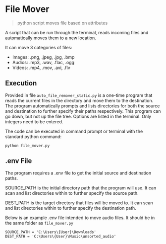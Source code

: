 # File Mover

> python script moves file based on attributes

A script that can be run through the terminal, reads incoming files and automatically moves them to a new location.

It can move 3 categories of files:
* Images: .png, .jpeg, .jpg, .bmp
* Audios: .mp3, .wav, .flac, .ogg
* Videos: .mp4, .mov, .avi, .flv

## Execution

Provided in file ```auto_file_remover_static.py``` is a one-time program that reads the current files in the directory and move them to the destination. The program automatically prompts and lists directories for both the source and destination to further specify their paths respectively. This program can go down, but not up the file tree. Options are listed in the terminal. Only integers need to be entered.

The code can be executed in command prompt or terminal with the standard python command:

```python file_mover.py```

## .env File

The program requires a .env file to get the initial source and destination paths.

SOURCE_PATH is the initial directory path that the program will use. It can scan and list directories within to further specify the source path.

DEST_PATH is the target directory that files will be moved to. It can scan and list directories within to further specify the destination path.

Below is an example .env file intended to move audio files. It should be in the same folder as ```file_mover.py```

```
SOURCE_PATH = 'C:\Users\{User}\Downloads'
DEST_PATH = 'C:\Users\{User}\Music\unsorted_audio'
```
